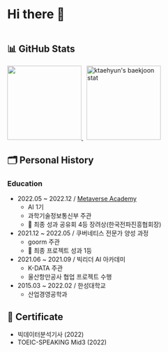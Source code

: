 # Hi there 🐶

```python
```

## 📊 GitHub Stats

<div>
  <p align="left">
    <a href="https://git.io/streak-stats">
      <img height="170" src="http://github-readme-streak-stats.herokuapp.com?user=ktaehyun&theme=tokyonight_duo&date_format=%5BY%20%5DM%20j" />
    </a>
    &nbsp;
    <a href="https://solved.ac/xoguswndeld">
      <img height="170" src="http://mazassumnida.wtf/api/v2/generate_badge?boj=xoguswndeld" alt="ktaehyun's baekjoon stat" />
    </a>
  </p>
</div>

## 🗂 Personal History
### Education

- 2022.05 ~ 2022.12 / [Metaverse Academy](https://mtvs.kr/)
  - AI 1기
  - 과학기술정보통신부 주관
  - 🥉 최종 성과 공유회 4등 장려상(한국전파진흥협회장)
- 2021.12 ~ 2022.05 / 쿠버네티스 전문가 양성 과정
  - goorm 주관
  - 🥇 최종 프로젝트 성과 1등
- 2021.06 ~ 2021.09 / 빅리더 AI 아카데미
  - K-DATA 주관
  - 울산항만공사 협업 프로젝트 수행
- 2015.03 ~ 2022.02 / 한성대학교
  - 산업경영공학과

## 📜 Certificate
  - 빅데이터분석기사 (2022)
  - TOEIC-SPEAKING Mid3 (2022)
